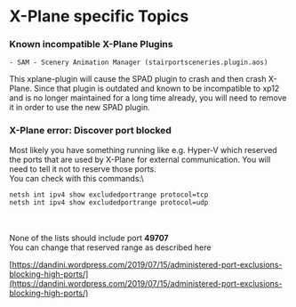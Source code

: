 # X-Plane specific Topics



### Known incompatible X-Plane Plugins

```
- SAM - Scenery Animation Manager (stairportsceneries.plugin.aos)
```

This xplane-plugin will cause the SPAD plugin to crash and then crash X-Plane. Since that plugin is outdated and known to be incompatible to xp12 and is no longer maintained for a long time already, you will need to remove it in order to use the new SPAD plugin.



### X-Plane error: Discover port blocked

Most likely you have something running like e.g. Hyper-V which reserved the ports that are used by X-Plane for external communication. You will need to tell it not to reserve those ports.\
You can check with this commands:\


```
netsh int ipv4 show excludedportrange protocol=tcp
netsh int ipv4 show excludedportrange protocol=udp
```

\
\
None of the lists should include port **49707**\
You can change that reserved range as described here

[https://dandini.wordpress.com/2019/07/15/administered-port-exclusions-blocking-high-ports/](https://dandini.wordpress.com/2019/07/15/administered-port-exclusions-blocking-high-ports/)
